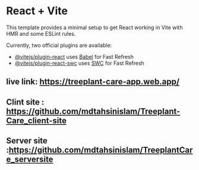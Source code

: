 # React + Vite

This template provides a minimal setup to get React working in Vite with HMR and some ESLint rules.

Currently, two official plugins are available:

- [@vitejs/plugin-react](https://github.com/vitejs/vite-plugin-react/blob/main/packages/plugin-react) uses [Babel](https://babeljs.io/) for Fast Refresh
- [@vitejs/plugin-react-swc](https://github.com/vitejs/vite-plugin-react/blob/main/packages/plugin-react-swc) uses [SWC](https://swc.rs/) for Fast Refresh


## live link: https://treeplant-care-app.web.app/
## Clint site : https://github.com/mdtahsinislam/Treeplant-Care_client-site
## Server site :https://github.com/mdtahsinislam/TreeplantCare_serversite
